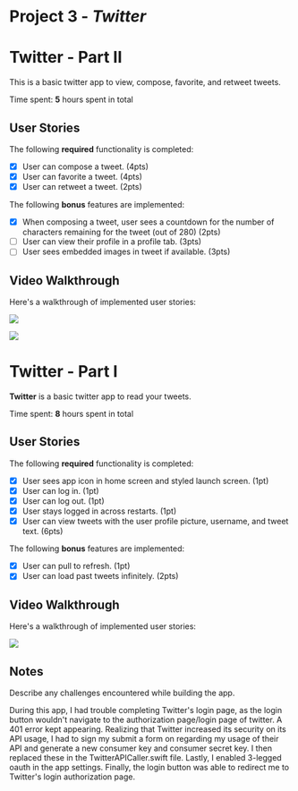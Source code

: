 # Project 3 - *Twitter*

# Twitter - Part II

This is a basic twitter app to view, compose, favorite, and retweet tweets.

Time spent: **5** hours spent in total

## User Stories

The following **required** functionality is completed:

- [x] User can compose a tweet. (4pts)
- [x] User can favorite a tweet. (4pts)
- [x] User can retweet a tweet. (2pts)

The following **bonus** features are implemented:

- [x] When composing a tweet, user sees a countdown for the number of characters remaining for the tweet (out of 280) (2pts)
- [ ] User can view their profile in a profile tab. (3pts)
- [ ] User sees embedded images in tweet if available. (3pts)

## Video Walkthrough

Here's a walkthrough of implemented user stories:

![](https://i.imgur.com/ti6W4V7.gif)

![](https://i.imgur.com/dvoKJQX.gif)


# Twitter - Part I

**Twitter** is a basic twitter app to read your tweets.

Time spent: **8** hours spent in total

## User Stories

The following **required** functionality is completed:

- [x] User sees app icon in home screen and styled launch screen. (1pt)
- [x] User can log in. (1pt)
- [x] User can log out. (1pt)
- [x] User stays logged in across restarts. (1pt)
- [x] User can view tweets with the user profile picture, username, and tweet text. (6pts)

The following **bonus** features are implemented:

- [x] User can pull to refresh. (1pt)
- [x] User can load past tweets infinitely. (2pts)

## Video Walkthrough

Here's a walkthrough of implemented user stories:

![](https://i.imgur.com/yY8ZW2E.gif)

## Notes

Describe any challenges encountered while building the app.

During this app, I had trouble completing Twitter's login page, as the login button wouldn't navigate to the authorization page/login page of twitter. A 401 error kept appearing. Realizing that Twitter increased its security on its API usage, I had to sign my submit a form on regarding my usage of their API and generate a new consumer key and consumer secret key. I then replaced these in the  TwitterAPICaller.swift file. Lastly, I enabled 3-legged oauth in the app settings. Finally, the login button was able to redirect me to Twitter's login authorization page. 


